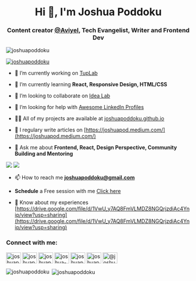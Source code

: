 <h1 align="center">Hi 👋, I'm Joshua Poddoku</h1>
<h3 align="center">Content creator <a href="https://aviyel.com" target="_blank">@Aviyel</a>, Tech Evangelist, Writer and Frontend Dev</h3>

<p align="left"> <img src="https://komarev.com/ghpvc/?username=joshuapoddoku&label=Profile%20views&color=0e75b6&style=flat" alt="joshuapoddoku" /> </p>

<p align="left"> <a href="https://twitter.com/joshuapoddoku" target="blank"><img src="https://img.shields.io/twitter/follow/joshuapoddoku?logo=twitter&style=for-the-badge" alt="joshuapoddoku" /></a> </p>

- 🔭 I’m currently working on [TupLab](https://github.com/JoshuaPoddoku/tuplab)

- 🌱 I’m currently learning **React, Responsive Design, HTML/CSS**

- 👯 I’m looking to collaborate on [Idea Lab](https://github.com/theupweb/idea-lab/)

- 🤝 I’m looking for help with [Awesome LinkedIn Profiles](https://github.com/JoshuaPoddoku/awesome-linkedin-profiles)

- 👨‍💻 All of my projects are available at [joshuapoddoku.github.io](joshuapoddoku.github.io)

- 📝 I regulary write articles on [https://joshuapod.medium.com/](https://joshuapod.medium.com/)

- 💬 Ask me about **Frontend, React, Design Perspective, Community Building and Mentoring**

<a href="https://joshuapoddoku.github.io/tup-lab-newsletter/"><img src="https://img.shields.io/badge/Receive newsletter-Subscribe-blue?style=for-the-badge" /></a>
<a href="https://www.patreon.com/joshuapod"><img src="https://img.shields.io/badge/Patreon-SPONSOR-red?style=for-the-badge&logo=patreon" /></a>

- 📫 How to reach me **joshuapoddoku@gmail.com**

- **Schedule** a Free session with me [Click here](https://calendly.com/joshuapoddoku) 

- 📄 Know about my experiences [https://drive.google.com/file/d/1VwU_y7AQ8FmVLMDZ8NGQrjzdiAc4Ynip/view?usp=sharing](https://drive.google.com/file/d/1VwU_y7AQ8FmVLMDZ8NGQrjzdiAc4Ynip/view?usp=sharing)


<h3 align="left">Connect with me:</h3>
<p align="left">
<a href="https://codepen.io/joshuapoddoku" target="blank"><img align="center" src="https://cdn.jsdelivr.net/npm/simple-icons@3.0.1/icons/codepen.svg" alt="joshuapoddoku" height="30" width="40" /></a>
<a href="https://dev.to/joshuapoddoku" target="blank"><img align="center" src="https://cdn.jsdelivr.net/npm/simple-icons@3.0.1/icons/dev-dot-to.svg" alt="joshuapoddoku" height="30" width="40" /></a>
<a href="https://twitter.com/joshuapoddoku" target="blank"><img align="center" src="https://cdn.jsdelivr.net/npm/simple-icons@3.0.1/icons/twitter.svg" alt="joshuapoddoku" height="30" width="40" /></a>
<a href="https://linkedin.com/in/joshua-poddoku" target="blank"><img align="center" src="https://cdn.jsdelivr.net/npm/simple-icons@3.0.1/icons/linkedin.svg" alt="joshua-poddoku" height="30" width="40" /></a>
<a href="https://codesandbox.com/joshuapoddoku" target="blank"><img align="center" src="https://cdn.jsdelivr.net/npm/simple-icons@3.0.1/icons/codesandbox.svg" alt="joshuapoddoku" height="30" width="40" /></a>
<a href="https://instagram.com/joshuapoddoku" target="blank"><img align="center" src="https://cdn.jsdelivr.net/npm/simple-icons@3.0.1/icons/instagram.svg" alt="joshuapoddoku" height="30" width="40" /></a>
<a href="https://medium.com/@joshuapod" target="blank"><img align="center" src="https://cdn.jsdelivr.net/npm/simple-icons@3.0.1/icons/medium.svg" alt="@joshuapod" height="30" width="40" /></a>
</p>


<p><img align="left" src="https://github-readme-stats.vercel.app/api/top-langs?username=joshuapoddoku&show_icons=true&locale=en&layout=compact" alt="joshuapoddoku" /></p>

<p>&nbsp;<img align="center" src="https://github-readme-stats.vercel.app/api?username=joshuapoddoku&show_icons=true&locale=en" alt="joshuapoddoku" /></p>

